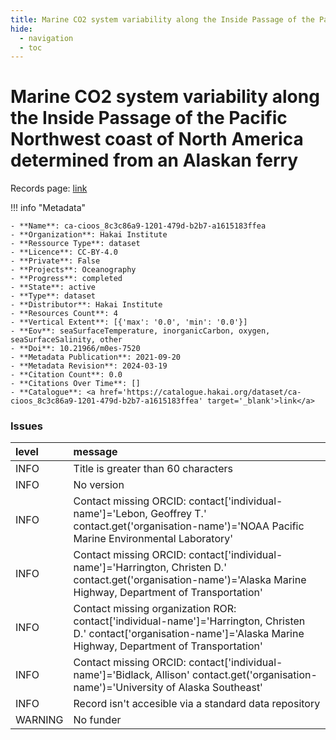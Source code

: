 ```yaml
---
title: Marine CO2 system variability along the Inside Passage of the Pacific Northwest coast of North America determined from an Alaskan ferry
hide:
  - navigation
  - toc
---
```


# Marine CO2 system variability along the Inside Passage of the Pacific Northwest coast of North America determined from an Alaskan ferry

Records page: <a href='https://catalogue.hakai.org/dataset/ca-cioos_8c3c86a9-1201-479d-b2b7-a1615183ffea' target='_blank'>link</a>

<div id='map'></div>

!!! info "Metadata"
    
    - **Name**: ca-cioos_8c3c86a9-1201-479d-b2b7-a1615183ffea 
    - **Organization**: Hakai Institute 
    - **Ressource Type**: dataset 
    - **Licence**: CC-BY-4.0 
    - **Private**: False 
    - **Projects**: Oceanography 
    - **Progress**: completed 
    - **State**: active 
    - **Type**: dataset 
    - **Distributor**: Hakai Institute 
    - **Resources Count**: 4 
    - **Vertical Extent**: [{'max': '0.0', 'min': '0.0'}] 
    - **Eov**: seaSurfaceTemperature, inorganicCarbon, oxygen, seaSurfaceSalinity, other 
    - **Doi**: 10.21966/m0es-7520 
    - **Metadata Publication**: 2021-09-20 
    - **Metadata Revision**: 2024-03-19 
    - **Citation Count**: 0.0 
    - **Citations Over Time**: [] 
    - **Catalogue**: <a href='https://catalogue.hakai.org/dataset/ca-cioos_8c3c86a9-1201-479d-b2b7-a1615183ffea' target='_blank'>link</a> 

### Issues

| level   | message                                                                                                                                                                    |
|:--------|:---------------------------------------------------------------------------------------------------------------------------------------------------------------------------|
| INFO    | Title is greater than 60 characters                                                                                                                                        |
| INFO    | No version                                                                                                                                                                 |
| INFO    | Contact missing ORCID: contact['individual-name']='Lebon, Geoffrey T.' contact.get('organisation-name')='NOAA Pacific Marine Environmental Laboratory'                     |
| INFO    | Contact missing ORCID: contact['individual-name']='Harrington, Christen D.' contact.get('organisation-name')='Alaska Marine Highway, Department of Transportation'         |
| INFO    | Contact missing organization ROR:  contact['individual-name']='Harrington, Christen D.' contact['organisation-name']='Alaska Marine Highway, Department of Transportation' |
| INFO    | Contact missing ORCID: contact['individual-name']='Bidlack, Allison' contact.get('organisation-name')='University of Alaska Southeast'                                     |
| INFO    | Record isn't accesible via a standard data repository                                                                                                                      |
| WARNING | No funder                                                                                                                                                                  |

<script>
   document.addEventListener("DOMContentLoaded", function() {
    var map = L.map('map').setView([51.505, -125.09], 5);
    L.tileLayer('https://tile.openstreetmap.org/{z}/{x}/{y}.png', {
        maxZoom: 19,
        attribution: '&copy; <a href="http://www.openstreetmap.org/copyright">OpenStreetMap</a>'
    }).addTo(map);
    var geojsonFeature = {
        "type": "Feature",
        "properties": {
            "name" : "Marine CO2 system variability along the Inside Passage of the Pacific Northwest coast of North America determined from an Alaskan ferry"
        },
        "geometry": {'type': 'Polygon', 'coordinates': [[[-135.72, 48.62], [-122.51, 48.62], [-122.51, 59.45], [-135.72, 59.45], [-135.72, 48.62]]]}
    }
    L.geoJSON(geojsonFeature).addTo(map);
   })
</script>